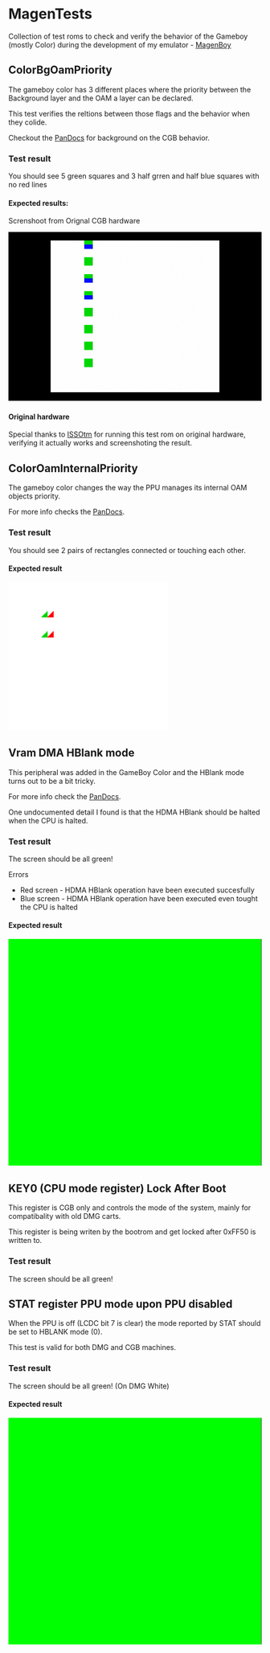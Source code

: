 # MagenTests

Collection of test roms to check and verify the behavior of the Gameboy (mostly Color) during the development of my emulator - [MagenBoy](https://github.com/alloncm/MagenBoy)

## ColorBgOamPriority

The gameboy color has 3 different places where the priority between the Background layer and the OAM a layer can be declared.

This test verifies the reltions between those flags and the behavior when they colide.

Checkout the [PanDocs](https://gbdev.io/pandocs/Tile_Maps.html#bg-to-obj-priority-in-cgb-mode) for background on the CGB behavior.

### Test result

You should see 5 green squares and 3 half grren and half blue squares with no red lines

#### Expected results:

Screnshoot from Orignal CGB hardware

![image](images/hardware_screenshot.jpg)

#### Original hardware

Special thanks to [ISSOtm](https://github.com/ISSOtm) for running this test rom on original hardware, verifying it actually works and screenshoting the result.

## ColorOamInternalPriority

The gameboy color changes the way the PPU manages its internal OAM objects priority.

For more info checks the [PanDocs](https://gbdev.io/pandocs/OAM.html#drawing-priority).

### Test result

You should see 2 pairs of rectangles connected or touching each other.

#### Expected result

![image](images/oam_internal_priority_expected_sameboy.png)

## Vram DMA HBlank mode

This peripheral was added in the GameBoy Color and the HBlank mode turns out to be a bit tricky.

For more info check the [PanDocs](https://gbdev.io/pandocs/CGB_Registers.html#lcd-vram-dma-transfers).

One undocumented detail I found is that the HDMA HBlank should be halted when the CPU is halted.

### Test result

The screen should be all green!

Errors 
- Red screen - HDMA HBlank operation have been executed succesfully 
- Blue screen - HDMA HBlank operation have been executed even tought the CPU is halted

#### Expected result

![image](images/expected_green_screen.png)

## KEY0 (CPU mode register) Lock After Boot

This register is CGB only and controls the mode of the system, mainly for compatibality with old DMG carts.

This register is being writen by the bootrom and get locked after 0xFF50 is written to.

### Test result

The screen should be all green!

## STAT register PPU mode upon PPU disabled

When the PPU is off (LCDC bit 7 is clear) the mode reported by STAT should be set to HBLANK mode (0).

This test is valid for both DMG and CGB machines.

### Test result

The screen should be all green! (On DMG White)

#### Expected result

![image](images/expected_green_screen.png)

